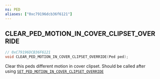 ```yaml
---
ns: PED
aliases: ["0xc79196dcb36f6121"]
---
```

## CLEAR_PED_MOTION_IN_COVER_CLIPSET_OVERRIDE

```c
// 0xC79196DCB36F6121
void CLEAR_PED_MOTION_IN_COVER_CLIPSET_OVERRIDE(Ped ped);
```

Clear this peds different motion in cover clipset. Should be called after using [`SET_PED_MOTION_IN_COVER_CLIPSET_OVERRIDE`](#_0x9DBA107B4937F809)

